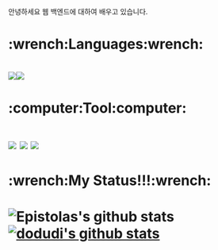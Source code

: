 안녕하세요 웹 백엔드에 대하여 배우고 있습니다.

<h1>:wrench:Languages:wrench:<h1>
  <img src="https://img.shields.io/badge/Java-007396?style=flat-square&logo=Java&logoColor=white"/><img src="https://img.shields.io/badge/Springboot-007396?style=flat-square&logo=springboot&logoColor=white"/>
<h1>:computer:Tool:computer:<h1>
<img src="https://img.shields.io/badge/Unity-000000?style=flat-square&logo=Unity&logoColor=white"/> <img src="https://img.shields.io/badge/Github-181717?style=flat-square&logo=GitHub&logoColor=white"/> <img src="https://img.shields.io/badge/MySQL-4479A1?style=flat-square&logo=MySQL&logoColor=white"/>

<h1>:wrench:My Status!!!:wrench:<h1>
  
![Epistolas's github stats](https://github-readme-stats.vercel.app/api?username=dodudi&show_icons=true)
  [![dodudi's github stats](https://github-readme-stats.vercel.app/api/top-langs/?username=dodudi&show_icons=true&hide_border=true&title_color=004386&icon_color=004386&layout=compact)](https://github.com/dodudi)

